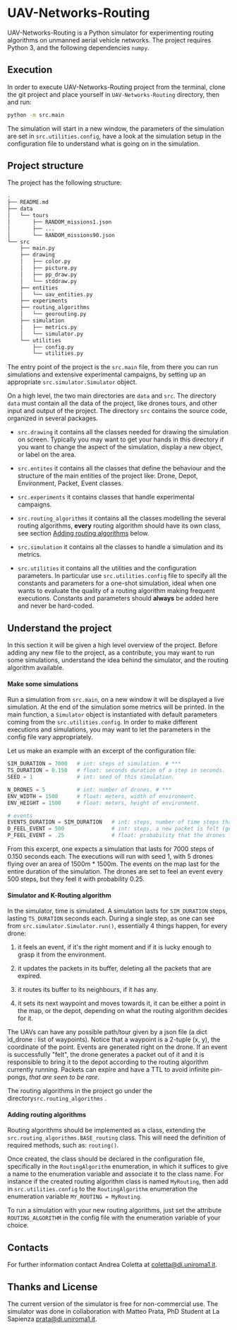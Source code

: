 # UAV-Networks-Routing

UAV-Networks-Routing is a Python simulator for experimenting routing algorithms on unmanned aerial vehicle 
networks. The project requires Python 3, and the following dependencies ``numpy``.

## Execution

In order to execute UAV-Networks-Routing project from the terminal, clone
the git project and place yourself in ``UAV-Networks-Routing`` directory, then and run:

```bash
python -m src.main
```

The simulation will start in a new window, the parameters of the simulation are set in ``src.utilities.config``, 
 have a look at the simulation setup in the configuration file to understand what is going on in the 
 simulation. 

## Project structure 
The project has the following structure:
```bash
.
├── README.md
├── data
│   └── tours
│       ├── RANDOM_missions1.json
│       ├── ...
│       └── RANDOM_missions90.json
└── src
    ├── main.py
    ├── drawing
    │   ├── color.py
    │   ├── picture.py
    │   ├── pp_draw.py
    │   └── stddraw.py
    ├── entities
    │   └── uav_entities.py
    ├── experiments
    ├── routing_algorithms
    │   └── georouting.py
    ├── simulation
    │   ├── metrics.py
    │   └── simulator.py
    └── utilities
        ├── config.py
        └── utilities.py
```

The entry point of the project is the ``src.main`` file, from there you can run simulations and extensive
 experimental campaigns, by setting up an appropriate ``src.simulator.Simulator`` object. 
 
On a high level, the two main directories are ``data`` and ``src``. The directory ``data`` must contain all the 
data of the project, like drones tours, and other input and output of the project. The directory ``src`` 
contains the source code, organized in several packages. 

* ``src.drawing`` it contains all the classes needed for drawing the simulation on screen. Typically you may 
want to get your hands in this directory if you want to change the aspect of the simulation, display a new 
object, or label on the area.

* ``src.entites`` it contains all the classes that define the behaviour and the structure of the main
 entities of the project like: Drone, Depot, Environment, Packet, Event classes.

* ``src.experiments`` it contains classes that handle experimental campaigns.

* ``src.routing_algorithms`` it contains all the classes modelling the several routing algorithms, 
**every** routing algorithm should have its own class, see section [Adding routing algorithms](#adding-routing-algorithms) below. 

* ``src.simulation`` it contains all the classes to handle a simulation and its metrics. 

* ``src.utilities`` it contains all the utilities and the configuration parameters. In particular use ``src.utilities.config`` file to 
specify all the constants and parameters for a one-shot simulation, ideal when one wants to evaluate
the quality of a routing algorithm making frequent executions. Constants and parameters should **always** be added here
and never be hard-coded.

## Understand the project
In this section it will be given a high level overview of the project. Before adding any new
file to the project, as a contribute, you may want to run some simulations, understand the idea
 behind the simulator, and the routing algorithm available. 

#### Make some simulations 
Run a simulation from ``src.main``, on a new window it will be displayed a live simulation. At the end of 
the simulation some metrics will be printed. In the main function, a ``Simulator`` object is instantiated
with default parameters coming from the ``src.utilities.config``. In order to make different executions 
and simulations, you may want to let the parameters in the config file vary appropriately. 

Let us make an example with an excerpt of the configuration file:

```python
SIM_DURATION = 7000   # int: steps of simulation. # ***
TS_DURATION = 0.150   # float: seconds duration of a step in seconds.
SEED = 1              # int: seed of this simulation.

N_DRONES = 5          # int: number of drones. # ***
ENV_WIDTH = 1500      # float: meters, width of environment.
ENV_HEIGHT = 1500     # float: meters, height of environment.

# events
EVENTS_DURATION = SIM_DURATION   # int: steps, number of time steps that an event lasts.
D_FEEL_EVENT = 500               # int: steps, a new packet is felt (generated on the drone) every 'D_FEEL_EVENT' steps. # ***
P_FEEL_EVENT = .25               # float: probability that the drones feels the event generated on the drone. # ***
```

From this excerpt, one expects a simulation that lasts for 7000 steps of 0.150 seconds each. The executions 
will run with seed 1, with 5 drones flying over an area of 1500m * 1500m. The events on the map last for the entire duration 
of the simulation. The drones are set to feel an event every 500 steps, but they feel it with probability 
0.25.

#### Simulator and K-Routing algorithm  
In the simulator, time is simulated. A simulation lasts for ``SIM_DURATION`` steps, lasting ``TS_DURATION`` 
seconds each. During a single step, as one can see from ``src.simulator.Simulator.run()``, essentially 4 
things happen, for every drone:

1.  it feels an event, if it's the right moment and if it is lucky enough to grasp it from the environment.

2.  it updates the packets in its buffer, deleting all the packets that are expired.

3. it routes its buffer to its neighbours, if it has any.
4. it sets its next waypoint and moves towards it, it can be either a point in the map, or the depot, 
depending on what the routing algorithm decides for it.

The UAVs can have any possible path/tour given by a json file (a dict id_drone : list of waypoints).
Notice that a waypoint is a 2-tuple (x, y), the coordinate of the point. Events are generated right on the
drone. If an event is successfully "felt", the drone generates a packet out of it and it is responsible to
bring it to the depot according to the routing algorithm currently running. Packets can expire and have a 
TTL to avoid infinite pin-pongs, _that are seen to be rare_.

The routing algorithms in the project go under the directory``src.routing_algorithms`` . 

#### Adding routing algorithms
Routing algorithms should be implemented as a class, extending the ``src.routing_algorithms.BASE_routing`` 
class. This will need the definition of required methods, such as: ``routing()``. 

Once created, the class should be declared in the configuration file, specifically in the ``RoutingAlgorithm`` enumeration, in 
which it suffices to give a name to the enumeration variable and associate it to the class name. For instance
if the created routing algorithm class is named ``MyRouting``, then add in ``src.utilities.config`` to the 
``RoutingAlgorithm`` enumeration the enumeration variable ``MY_ROUTING = MyRouting``.

To run a simulation with your new routing algorithms, just set the attribute ``ROUTING_ALGORITHM`` in the config file 
with the enumeration variable of your choice.

## Contacts
For further information contact Andrea Coletta at [coletta@di.uniroma1.it](mailto:coletta@di.uniroma1.it).

## Thanks and License
The current version of the simulator is free for non-commercial use.
The simulator was done in collaboration with Matteo Prata, PhD Student at La Sapienza [prata@di.uniroma1.it](mailto:prata@di.uniroma1.it).


